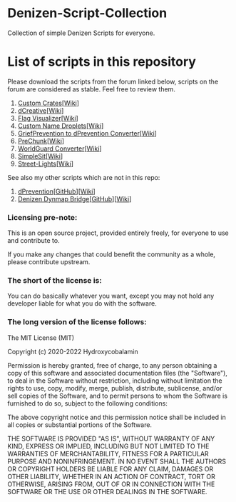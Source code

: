 # Denizen-Script-Collection
Collection of simple Denizen Scripts for everyone.

# List of scripts in this repository

Please download the scripts from the forum linked below, scripts on the forum are considered as stable. Feel free to review them.

1. [Custom Crates](https://forum.denizenscript.com/resources/custom-crates.45/)\[[Wiki](https://github.com/Hydroxycobalamin/Denizen-Script-Collection/wiki/Custom-Crates)\]
2. [dCreative](https://forum.denizenscript.com/resources/dcreative.51/)\[[Wiki](https://github.com/Hydroxycobalamin/Denizen-Script-Collection/wiki/dCreative)\]
3. [Flag Visualizer](https://forum.denizenscript.com/resources/flag-visualizer.43/)\[[Wiki](https://github.com/Hydroxycobalamin/Denizen-Script-Collection/wiki/Flag-Visualizer)\]
4. [Custom Name Droplets](https://forum.denizenscript.com/resources/custom-name-droplets.61/)\[[Wiki](https://github.com/Hydroxycobalamin/Denizen-Script-Collection/wiki/Custom-Name-Droplets)\]
5. [GriefPrevention to dPrevention Converter](https://forum.denizenscript.com/resources/griefprevention-to-dprevention-converter.77/)\[[Wiki](https://github.com/Hydroxycobalamin/Denizen-Script-Collection/wiki/GriefPrevention-to-dPrevention-Converter)\]
6. [PreChunk](https://forum.denizenscript.com/resources/prechunk.14/)\[[Wiki](https://github.com/Hydroxycobalamin/Denizen-Script-Collection/wiki/PreChunk)\]
7. [WorldGuard Converter](https://forum.denizenscript.com/resources/worldguard-converter.4/)\[[Wiki](https://github.com/Hydroxycobalamin/Denizen-Script-Collection/wiki/WorldGuard-Converter)\]
8. [SimpleSit](https://forum.denizenscript.com/resources/simplesit.17/)\[[Wiki](https://github.com/Hydroxycobalamin/Denizen-Script-Collection/wiki/SimpleSit)\]
9. [Street-Lights](https://forum.denizenscript.com/resources/street-lights.80/)\[[Wiki](https://github.com/Hydroxycobalamin/Denizen-Script-Collection/wiki/Street-Lights)\]

See also my other scripts which are not in this repo:

1. [dPrevention](https://forum.denizenscript.com/resources/dprevention.76/)\[[GitHub](https://github.com/Hydroxycobalamin/dPrevention)\]\[[Wiki](https://github.com/Hydroxycobalamin/dPrevention/wiki)\]
2. [Denizen Dynmap Bridge](https://forum.denizenscript.com/resources/dynmap-bridge.70/)\[[GitHub](https://github.com/Hydroxycobalamin/Denizen-DynmapBridge)\]\[[Wiki](https://github.com/Hydroxycobalamin/Denizen-DynmapBridge/wiki)\]
### Licensing pre-note:

This is an open source project, provided entirely freely, for everyone to use and contribute to.

If you make any changes that could benefit the community as a whole, please contribute upstream.

### The short of the license is:

You can do basically whatever you want, except you may not hold any developer liable for what you do with the software.

### The long version of the license follows:

The MIT License (MIT)

Copyright (c) 2020-2022 Hydroxycobalamin

Permission is hereby granted, free of charge, to any person obtaining a copy
of this software and associated documentation files (the "Software"), to deal
in the Software without restriction, including without limitation the rights
to use, copy, modify, merge, publish, distribute, sublicense, and/or sell
copies of the Software, and to permit persons to whom the Software is
furnished to do so, subject to the following conditions:

The above copyright notice and this permission notice shall be included in all
copies or substantial portions of the Software.

THE SOFTWARE IS PROVIDED "AS IS", WITHOUT WARRANTY OF ANY KIND, EXPRESS OR
IMPLIED, INCLUDING BUT NOT LIMITED TO THE WARRANTIES OF MERCHANTABILITY,
FITNESS FOR A PARTICULAR PURPOSE AND NONINFRINGEMENT. IN NO EVENT SHALL THE
AUTHORS OR COPYRIGHT HOLDERS BE LIABLE FOR ANY CLAIM, DAMAGES OR OTHER
LIABILITY, WHETHER IN AN ACTION OF CONTRACT, TORT OR OTHERWISE, ARISING FROM,
OUT OF OR IN CONNECTION WITH THE SOFTWARE OR THE USE OR OTHER DEALINGS IN THE SOFTWARE.